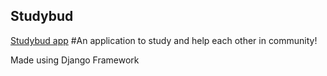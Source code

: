 ## Studybud
[Studybud app](https://studybud-vmib.onrender.com/)
#An application to study and help each other in community!

Made using Django Framework

